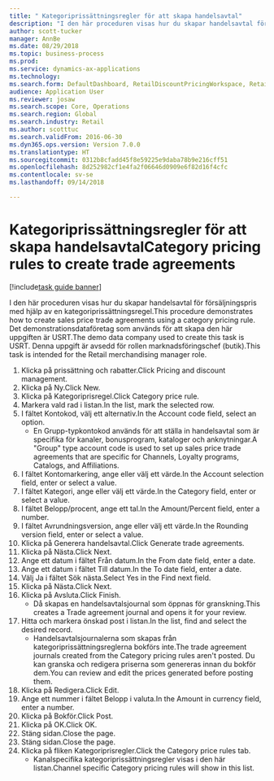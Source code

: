```yaml
--- 
title: " Kategoriprissättningsregler för att skapa handelsavtal"
description: "I den här proceduren visas hur du skapar handelsavtal för försäljningspris med hjälp av en kategoriprissättningsregel."
author: scott-tucker
manager: AnnBe
ms.date: 08/29/2018
ms.topic: business-process
ms.prod: 
ms.service: dynamics-ax-applications
ms.technology: 
ms.search.form: DefaultDashboard, RetailDiscountPricingWorkspace, RetailPricingDiscountCategoryPriceRule, RetailCategoryPriceRule, EcoResCategorySingleLookup, RetailCategoryPriceWizard, PriceDiscAdm, PriceDiscAdmTable
audience: Application User
ms.reviewer: josaw
ms.search.scope: Core, Operations
ms.search.region: Global
ms.search.industry: Retail
ms.author: scotttuc
ms.search.validFrom: 2016-06-30
ms.dyn365.ops.version: Version 7.0.0
ms.translationtype: HT
ms.sourcegitcommit: 0312b8cfadd45f8e59225e9daba78b9e216cff51
ms.openlocfilehash: 8d252982cf1e4fa2f06646d0909e6f82d16f4cfc
ms.contentlocale: sv-se
ms.lasthandoff: 09/14/2018

---
```

# <a name="category-pricing-rules-to-create-trade-agreements"></a><span data-ttu-id="228d8-103"> Kategoriprissättningsregler för att skapa handelsavtal</span><span class="sxs-lookup"><span data-stu-id="228d8-103">Category pricing rules to create trade agreements</span></span>

[!include[task guide banner](../includes/task-guide-banner.md)]

<span data-ttu-id="228d8-104">I den här proceduren visas hur du skapar handelsavtal för försäljningspris med hjälp av en kategoriprissättningsregel.</span><span class="sxs-lookup"><span data-stu-id="228d8-104">This procedure demonstrates how to create sales price trade agreements using a category pricing rule.</span></span> <span data-ttu-id="228d8-105">Det demonstrationsdataföretag som används för att skapa den här uppgiften är USRT.</span><span class="sxs-lookup"><span data-stu-id="228d8-105">The demo data company used to create this task is USRT.</span></span> <span data-ttu-id="228d8-106">Denna uppgift är avsedd för rollen marknadsföringschef (butik).</span><span class="sxs-lookup"><span data-stu-id="228d8-106">This task is intended for the Retail merchandising manager role.</span></span>

1. <span data-ttu-id="228d8-107">Klicka på prissättning och rabatter.</span><span class="sxs-lookup"><span data-stu-id="228d8-107">Click Pricing and discount management.</span></span>
2. <span data-ttu-id="228d8-108">Klicka på Ny.</span><span class="sxs-lookup"><span data-stu-id="228d8-108">Click New.</span></span>
3. <span data-ttu-id="228d8-109">Klicka på Kategoriprisregel.</span><span class="sxs-lookup"><span data-stu-id="228d8-109">Click Category price rule.</span></span>
4. <span data-ttu-id="228d8-110">Markera vald rad i listan.</span><span class="sxs-lookup"><span data-stu-id="228d8-110">In the list, mark the selected row.</span></span>
5. <span data-ttu-id="228d8-111">I fältet Kontokod, välj ett alternativ.</span><span class="sxs-lookup"><span data-stu-id="228d8-111">In the Account code field, select an option.</span></span>
    * <span data-ttu-id="228d8-112">En Grupp-typkontokod används för att ställa in handelsavtal som är specifika för kanaler, bonusprogram, kataloger och anknytningar.</span><span class="sxs-lookup"><span data-stu-id="228d8-112">A "Group" type account code is used to set up sales price trade agreements that are specific for Channels, Loyalty programs, Catalogs, and Affiliations.</span></span>  
6. <span data-ttu-id="228d8-113">I fältet Kontomarkering, ange eller välj ett värde.</span><span class="sxs-lookup"><span data-stu-id="228d8-113">In the Account selection field, enter or select a value.</span></span>
7. <span data-ttu-id="228d8-114">I fältet Kategori, ange eller välj ett värde.</span><span class="sxs-lookup"><span data-stu-id="228d8-114">In the Category field, enter or select a value.</span></span>
8. <span data-ttu-id="228d8-115">I fältet Belopp/procent, ange ett tal.</span><span class="sxs-lookup"><span data-stu-id="228d8-115">In the Amount/Percent field, enter a number.</span></span>
9. <span data-ttu-id="228d8-116">I fältet Avrundningsversion, ange eller välj ett värde.</span><span class="sxs-lookup"><span data-stu-id="228d8-116">In the Rounding version field, enter or select a value.</span></span>
10. <span data-ttu-id="228d8-117">Klicka på Generera handelsavtal.</span><span class="sxs-lookup"><span data-stu-id="228d8-117">Click Generate trade agreements.</span></span>
11. <span data-ttu-id="228d8-118">Klicka på Nästa.</span><span class="sxs-lookup"><span data-stu-id="228d8-118">Click Next.</span></span>
12. <span data-ttu-id="228d8-119">Ange ett datum i fältet Från datum.</span><span class="sxs-lookup"><span data-stu-id="228d8-119">In the From date field, enter a date.</span></span>
13. <span data-ttu-id="228d8-120">Ange ett datum i fältet Till datum.</span><span class="sxs-lookup"><span data-stu-id="228d8-120">In the To date field, enter a date.</span></span>
14. <span data-ttu-id="228d8-121">Välj Ja i fältet Sök nästa.</span><span class="sxs-lookup"><span data-stu-id="228d8-121">Select Yes in the Find next field.</span></span>
15. <span data-ttu-id="228d8-122">Klicka på Nästa.</span><span class="sxs-lookup"><span data-stu-id="228d8-122">Click Next.</span></span>
16. <span data-ttu-id="228d8-123">Klicka på Avsluta.</span><span class="sxs-lookup"><span data-stu-id="228d8-123">Click Finish.</span></span>
    * <span data-ttu-id="228d8-124">Då skapas en handelsavtalsjournal som öppnas för granskning.</span><span class="sxs-lookup"><span data-stu-id="228d8-124">This creates a Trade agreement journal and opens it for your review.</span></span>  
17. <span data-ttu-id="228d8-125">Hitta och markera önskad post i listan.</span><span class="sxs-lookup"><span data-stu-id="228d8-125">In the list, find and select the desired record.</span></span>
    * <span data-ttu-id="228d8-126">Handelsavtalsjournalerna som skapas från kategoriprissättningsreglerna bokförs inte.</span><span class="sxs-lookup"><span data-stu-id="228d8-126">The trade agreement journals created from the Category pricing rules aren't posted.</span></span> <span data-ttu-id="228d8-127">Du kan granska och redigera priserna som genereras innan du bokför dem.</span><span class="sxs-lookup"><span data-stu-id="228d8-127">You can  review and edit the prices generated before posting them.</span></span>  
18. <span data-ttu-id="228d8-128">Klicka på Redigera.</span><span class="sxs-lookup"><span data-stu-id="228d8-128">Click Edit.</span></span>
19. <span data-ttu-id="228d8-129">Ange ett nummer i fältet Belopp i valuta.</span><span class="sxs-lookup"><span data-stu-id="228d8-129">In the Amount in currency field, enter a number.</span></span>
20. <span data-ttu-id="228d8-130">Klicka på Bokför.</span><span class="sxs-lookup"><span data-stu-id="228d8-130">Click Post.</span></span>
21. <span data-ttu-id="228d8-131">Klicka på OK.</span><span class="sxs-lookup"><span data-stu-id="228d8-131">Click OK.</span></span>
22. <span data-ttu-id="228d8-132">Stäng sidan.</span><span class="sxs-lookup"><span data-stu-id="228d8-132">Close the page.</span></span>
23. <span data-ttu-id="228d8-133">Stäng sidan.</span><span class="sxs-lookup"><span data-stu-id="228d8-133">Close the page.</span></span>
24. <span data-ttu-id="228d8-134">Klicka på fliken Kategoriprisregler.</span><span class="sxs-lookup"><span data-stu-id="228d8-134">Click the Category price rules tab.</span></span>
    * <span data-ttu-id="228d8-135">Kanalspecifika kategoriprissättningsregler visas i den här listan.</span><span class="sxs-lookup"><span data-stu-id="228d8-135">Channel specific Category pricing rules will show in this list.</span></span>  


